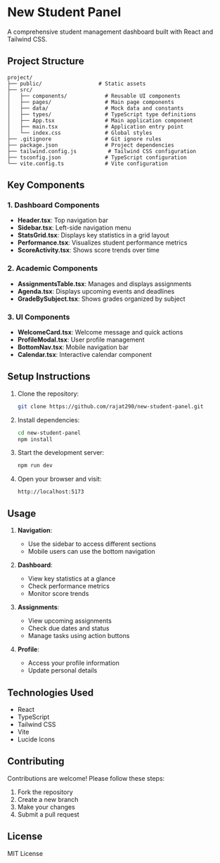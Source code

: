 # New Student Panel

A comprehensive student management dashboard built with React and Tailwind CSS.

## Project Structure

```
project/
├── public/                  # Static assets
├── src/
│   ├── components/            # Reusable UI components
│   ├── pages/                 # Main page components
│   ├── data/                  # Mock data and constants
│   ├── types/                 # TypeScript type definitions
│   ├── App.tsx                # Main application component
│   ├── main.tsx               # Application entry point
│   └── index.css              # Global styles
├── .gitignore                 # Git ignore rules
├── package.json               # Project dependencies
├── tailwind.config.js          # Tailwind CSS configuration
├── tsconfig.json              # TypeScript configuration
└── vite.config.ts             # Vite configuration
```

## Key Components

### 1. Dashboard Components
- **Header.tsx**: Top navigation bar
- **Sidebar.tsx**: Left-side navigation menu
- **StatsGrid.tsx**: Displays key statistics in a grid layout
- **Performance.tsx**: Visualizes student performance metrics
- **ScoreActivity.tsx**: Shows score trends over time

### 2. Academic Components
- **AssignmentsTable.tsx**: Manages and displays assignments
- **Agenda.tsx**: Displays upcoming events and deadlines
- **GradeBySubject.tsx**: Shows grades organized by subject

### 3. UI Components
- **WelcomeCard.tsx**: Welcome message and quick actions
- **ProfileModal.tsx**: User profile management
- **BottomNav.tsx**: Mobile navigation bar
- **Calendar.tsx**: Interactive calendar component

## Setup Instructions

1. Clone the repository:
   ```bash
   git clone https://github.com/rajat290/new-student-panel.git
   ```

2. Install dependencies:
   ```bash
   cd new-student-panel
   npm install
   ```

3. Start the development server:
   ```bash
   npm run dev
   ```

4. Open your browser and visit:
   ```
   http://localhost:5173
   ```

## Usage

1. **Navigation**:
   - Use the sidebar to access different sections
   - Mobile users can use the bottom navigation

2. **Dashboard**:
   - View key statistics at a glance
   - Check performance metrics
   - Monitor score trends

3. **Assignments**:
   - View upcoming assignments
   - Check due dates and status
   - Manage tasks using action buttons

4. **Profile**:
   - Access your profile information
   - Update personal details

## Technologies Used

- React
- TypeScript
- Tailwind CSS
- Vite
- Lucide Icons

## Contributing

Contributions are welcome! Please follow these steps:

1. Fork the repository
2. Create a new branch
3. Make your changes
4. Submit a pull request

## License

MIT License
